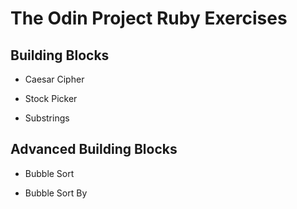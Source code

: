 # The Odin Project Ruby Exercises

## Building Blocks

+ Caesar Cipher

+ Stock Picker

+ Substrings

## Advanced Building Blocks

+ Bubble Sort 

+ Bubble Sort By
